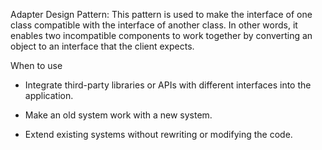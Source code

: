 Adapter Design Pattern: This pattern is used to make the interface of one class compatible with the interface of another class. In other words, it enables two incompatible components to work together by converting an object to an interface that the client expects.

When to use
* Integrate third-party libraries or APIs with different interfaces into the application.

* Make an old system work with a new system.

* Extend existing systems without rewriting or modifying the code.